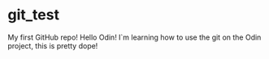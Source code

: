 # git_test
My first GitHub repo!
Hello Odin!
I`m learning how to use the git on the Odin project, this is pretty dope!